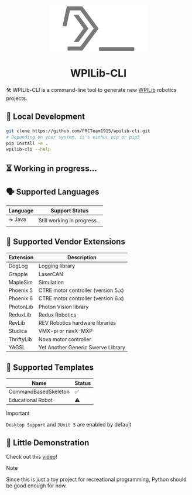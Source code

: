 <div align="center">
    <a href="https://mckinleyfirebirds.com">
        <picture>
            <img alt="WPILib-CLI" src="https://raw.githubusercontent.com/FRCTeam1915/wpilib-cli/refs/heads/main/assets/logo.svg" height="128px">
        </picture>
    </a>
    <h1>WPILib-CLI</h1>
</div>

🛠️ WPILib-CLI is a command-line tool to generate new [WPILib](https://docs.wpilib.org/en/stable/docs/zero-to-robot/step-2/wpilib-setup.html) robotics projects.

## 🚀 Local Development

```bash
git clone https://github.com/FRCTeam1915/wpilib-cli.git
# Depending on your system, it's either pip or pip3
pip install -e .
wpilib-cli --help
```

## ⏳ Working in progress...

## 🗣️ Supported Languages
| Language | Support Status               |
|----------|------------------------------|
| ☕ Java   | Still working in progress... |

## 🔌 Supported Vendor Extensions
| Extension  | Description                         |
|------------|-------------------------------------|
| DogLog     | Logging library                     |
| Grapple    | LaserCAN                            |
| MapleSim   | Simulation                          |
| Phoenix 5  | CTRE motor controller (version 5.x) |
| Phoenix 6  | CTRE motor controller (version 6.x) |
| PhotonLib  | Photon Vision library               |
| ReduxLib   | Redux Robotics                      |
| RevLib     | REV Robotics hardware libraries     |
| Studica    | VMX-pi or navX-MXP                  |
| ThriftyLib | Nova motor controller               |
| YAGSL      | Yet Another Generic Swerve Library  |


## 📂 Supported Templates
| Name                 | Status |
|----------------------|--------|
| CommandBasedSkeleton | ✅      |
| Educational Robot    | ⚠️     |

> [!IMPORTANT]
> `Desktop Support` and `JUnit 5` are enabled by default


## 🎥 Little Demonstration
Check out this [video](https://www.youtube.com/watch?v=Y-nSDGd3G2A)!

> [!NOTE]
> Since this is just a toy project for recreational programming, Python should be good enough for now.
